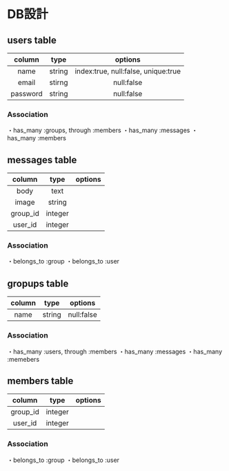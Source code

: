 # DB設計

## users table

|    column    |    type    |             options                  |
|:------------:|:----------:|:------------------------------------:|
|     name     |   string   |  index:true, null:false, unique:true |
|     email    |   stirng   |            null:false                |
|   password   |   string   |            null:false                |


### Association

  ・has_many :groups, through :members
  ・has_many :messages
  ・has_many :members


## messages table

|    column    |    type    |             options                  |
|:------------:|:----------:|:------------------------------------:|
|     body     |    text    |                                      |
|    image     |   string   |                                      |
|    group_id  |   integer  |                                      |
|    user_id   |   integer  |                                      |


### Association

  ・belongs_to :group
  ・belongs_to :user



## gropups table

|    column    |    type    |             options                  |
|:------------:|:----------:|:------------------------------------:|
|     name     |   string   |            null:false                |



### Association

  ・has_many :users, through :members
  ・has_many :messages
  ・has_many :memebers


## members table

|    column    |    type    |             options                  |
|:------------:|:----------:|:------------------------------------:|
|    group_id  |   integer  |                                      |
|    user_id   |   integer  |                                      |


### Association

  ・belongs_to :group
  ・belongs_to :user
